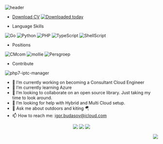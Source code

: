 

![header](https://capsule-render.vercel.app/api?type=rect&height=300&color=gradient&text=Hi,%20I%20am%20Igor&desc=Cloud%20Engineering,%20Operations,%20Security%20and%20Reliability&descAlignY=66)

- [Download CV](Igor_Budasov_CV.pdf) [![Downloaded today](https://hits.seeyoufarm.com/api/count/incr/badge.svg?url=https%3A%2F%2Fgithub.com%2Fibudasov2&count_bg=%2379C83D&title_bg=%23555555&icon=&icon_color=%23E7E7E7&title=today&edge_flat=false)](https://hits.seeyoufarm.com) 

- Language Skills

![Go](https://img.shields.io/badge/go-%2300ADD8.svg?style=for-the-badge&logo=go&logoColor=white)
![Python](https://img.shields.io/badge/python-3670A0?style=for-the-badge&logo=python&logoColor=ffdd54)
![PHP](https://img.shields.io/badge/php-3670A0?style=for-the-badge&logo=php&logoColor=ffdd54)
![TypeScript](https://img.shields.io/badge/TypeScript-007ACC?style=for-the-badge&logo=typescript&logoColor=white)
![ShellScript](https://img.shields.io/badge/Shell_Script-6E6B6A?style=for-the-badge&logo=gnu-bash&logoColor=white)

- Positions

![CMcom](https://img.shields.io/badge/CMcom-PrincipalEngineer-orange)
![mollie](https://img.shields.io/badge/Mollie-SRE-red)
![Persgroep](https://img.shields.io/badge/Persgroep-DevOps-blue)


- Contribute

![php7-iptc-manager](https://img.shields.io/badge/IPTCManager-D9F8F9?style=for-the-badge&logo=PHP&logoColor=E5902D)

- 🔭 I’m currently working on becoming a Consultant Cloud Engineer
- 🌱 I’m currently learning Azure
- 👯 I’m looking to collaborate on an open source library. Just taking my time to look around.
- 🤔 I’m looking for help with Hybrid and Multi Cloud setup.
- 💬 Ask me about outdoors and kiting 🪂
- 📫 How to reach me: igor.budasov@icloud.com

<p align="center">
  <img src ="https://github-readme-stats.vercel.app/api?username=ibudasov&show_icons=true&count_private=true&theme=solarized-light&hide_border=true&bg_color=00000000&hide_rank=true">
  <img src ="https://github-readme-stats.vercel.app/api/top-langs/?username=ibudasov&layout=compact&hide_border=true&theme=solarized-light&bg_color=00000000&langs_count=8">
  <img src ="https://github-readme-streak-stats.herokuapp.com/?user=ibudasov&theme=solarized-light&hide_border=true&background=FFFFFF00">
</p>


<p align="right">
  <a href="https://hits.seeyoufarm.com"><img src="https://hits.seeyoufarm.com/api/count/incr/badge.svg?url=https%3A%2F%2Fgithub.com%2Flmc999%2Fibudasov&count_bg=%230AC995&title_bg=%23004BF9&icon=&icon_color=%23E7E7E7&title=visitors&edge_flat=false"/></a>
</p>
